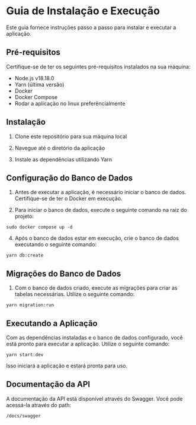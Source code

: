 # Guia de Instalação e Execução

Este guia fornece instruções passo a passo para instalar e executar a aplicação.

## Pré-requisitos

Certifique-se de ter os seguintes pré-requisitos instalados na sua máquina:

- Node.js v18.18.0
- Yarn (última versão)
- Docker
- Docker Compose
- Rodar a aplicação no linux preferêncialmente

## Instalação

1. Clone este repositório para sua máquina local

2. Navegue até o diretório da aplicação

3. Instale as dependências utilizando Yarn

## Configuração do Banco de Dados

1. Antes de executar a aplicação, é necessário iniciar o banco de dados. Certifique-se de ter o Docker em execução.

2. Para iniciar o banco de dados, execute o seguinte comando na raiz do projeto:
```
sudo docker compose up -d
```

4. Após o banco de dados estar em execução, crie o banco de dados executando o seguinte comando:
```
yarn db:create
```
## Migrações do Banco de Dados

1. Com o banco de dados criado, execute as migrações para criar as tabelas necessárias. Utilize o seguinte comando:
```
yarn migration:run
```
## Executando a Aplicação

Com as dependências instaladas e o banco de dados configurado, você está pronto para executar a aplicação. Utilize o seguinte comando: 
```
yarn start:dev
```

Isso iniciará a aplicação e estará pronta para uso.

## Documentação da API

A documentação da API está disponível através do Swagger. Você pode acessá-la através do path: 
```
/docs/swagger
```

